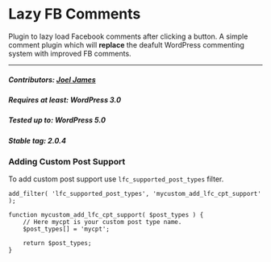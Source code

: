 # Lazy FB Comments
Plugin to lazy load Facebook comments after clicking a button. A simple comment plugin which will **replace** the deafult WordPress commenting system with improved FB comments.

<hr/>

##### Contributors: <a href="https://github.com/joel-james/">Joel James</a>
##### Requires at least: WordPress 3.0
##### Tested up to: WordPress 5.0
##### Stable tag: 2.0.4

### Adding Custom Post Support

To add custom post support use `lfc_supported_post_types` filter.

```
add_filter( 'lfc_supported_post_types', 'mycustom_add_lfc_cpt_support' );

function mycustom_add_lfc_cpt_support( $post_types ) {
    // Here mycpt is your custom post type name.
    $post_types[] = 'mycpt';

    return $post_types;
}
```